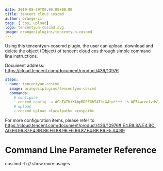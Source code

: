 ```yaml
---
date: 2019-08-29T00:00:00+00:00
title: tencent cloud coscmd
author: orange-ci
tags: [ cos, upload]
logo: tencentyun-coscmd.svg
image: orangeciplugins/tencentyun-coscmd
---
```


Using this tencentyun-coscmd plugin, the user can upload, download and delete the object (Object) of tencent cloud cos through simple command line instructions.

Document address: https://cloud.tencent.com/document/product/436/10976

```yaml
steps:
- name: tencentyun-coscmd
  image: orangeciplugins/tencentyun-coscmd
  commands:
    # configure
    - coscmd config -a AChT4ThiXAbpBDEFGhT4ThiXAbp**** -s WE54wreefvds3462refgwewe**** -b examplebucket-1250000000 -r ap-beijing
    # upload
    - coscmd upload <localpath> <cospath>
```

For more configuration items, please refer to: https://cloud.tencent.com/document/product/436/10976#.E4.B8.8A.E4.BC.A0.E6.96.87.E4.BB.B6.E6.88.96.E6.96.87.E4.BB.B6.E5.A4.B9


# Command Line Parameter Reference

coscmd -h  // show more usages